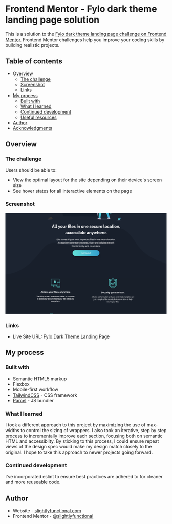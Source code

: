 # Frontend Mentor - Fylo dark theme landing page solution

This is a solution to the [Fylo dark theme landing page challenge on Frontend Mentor](https://www.frontendmentor.io/challenges/fylo-dark-theme-landing-page-5ca5f2d21e82137ec91a50fd). Frontend Mentor challenges help you improve your coding skills by building realistic projects. 

## Table of contents

- [Overview](#overview)
  - [The challenge](#the-challenge)
  - [Screenshot](#screenshot)
  - [Links](#links)
- [My process](#my-process)
  - [Built with](#built-with)
  - [What I learned](#what-i-learned)
  - [Continued development](#continued-development)
  - [Useful resources](#useful-resources)
- [Author](#author)
- [Acknowledgments](#acknowledgments)

## Overview

### The challenge

Users should be able to:

- View the optimal layout for the site depending on their device's screen size
- See hover states for all interactive elements on the page

### Screenshot

![Screenshot](./screenshot.png)

### Links

- Live Site URL: [Fylo Dark Theme Landing Page](https://slightlyfunctional.gitlab.io/fylo-dark-theme-landing-page)

## My process

### Built with

- Semantic HTML5 markup
- Flexbox
- Mobile-first workflow
- [TailwindCSS](https://tailwindcss.com/) - CSS framework
- [Parcel](https://parceljs.org/) - JS bundler

### What I learned

I took a different approach to this project by maximizing the use of max-widths to control the sizing of wrappers. I also took an iterative, 
step by step process to incrementally improve each section, focusing both on semantic HTML and accessiblity. By sticking to this process, 
I could ensure repeat views of the design spec would make my design match closely to the original. I hope to take this approach to newer projects
going forward.

### Continued development

I've incorporated eslint to ensure best practices are adhered to for cleaner and more reuseable code.

## Author

- Website - [slightlyfunctional.com](https://slightlyfunctional.com)
- Frontend Mentor - [@slightlyfunctional](https://www.frontendmentor.io/profile/slightlyfunctional)
